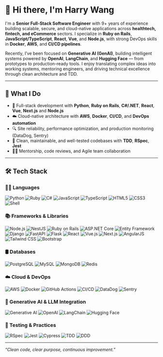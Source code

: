 # 👋 Hi there, I'm Harry Wang

I'm a **Senior Full-Stack Software Engineer** with 9+ years of experience building scalable, secure, and cloud-native applications across **healthtech, fintech, and eCommerce** sectors. I specialize in **Ruby on Rails**, **JavaScript/TypeScript**, **React**, **Vue**, and **Node.js**, with strong DevOps skills in **Docker**, **AWS**, and **CI/CD pipelines**.

Recently, I’ve been focused on **Generative AI (GenAI)**, building intelligent systems powered by **OpenAI**, **LangChain**, and **Hugging Face** — from prototypes to production-ready tools. I enjoy translating complex ideas into working systems, mentoring engineers, and driving technical excellence through clean architecture and TDD.

---

## 💼 What I Do

- 🔧 Full-stack development with **Python**, **Ruby on Rails**, **C#/.NET**, **React**, **Vue**, **Next.js** and **Node.js**
- ☁️ Cloud-native architecture with **AWS**, **Docker**, **CI/CD**, and **DevOps automation**
- 🔍 Site reliability, performance optimization, and production monitoring (DataDog, Sentry)
- 🧪 Clean, maintainable, and well-tested codebases with **TDD**, **RSpec**, **Jest**
- 👨‍🏫 Mentorship, code reviews, and Agile team collaboration

---

## 🛠️ Tech Stack

### 👨‍💻 Languages
![Python](https://img.shields.io/badge/Python-3776AB?style=flat&logo=python&logoColor=white)
![Ruby](https://img.shields.io/badge/-Ruby-CC342D?style=flat&logo=ruby&logoColor=white)
![C#](https://img.shields.io/badge/C%23-239120?style=flat&logo=c-sharp&logoColor=white)
![JavaScript](https://img.shields.io/badge/-JavaScript-F7DF1E?style=flat&logo=javascript&logoColor=black)
![TypeScript](https://img.shields.io/badge/-TypeScript-3178C6?style=flat&logo=typescript&logoColor=white)
![HTML5](https://img.shields.io/badge/-HTML5-E34F26?style=flat&logo=html5&logoColor=white)
![CSS3](https://img.shields.io/badge/-CSS3-1572B6?style=flat&logo=css3&logoColor=white)
![Shell](https://img.shields.io/badge/-Shell-4EAA25?style=flat&logo=gnu-bash&logoColor=white)

### 📚 Frameworks & Libraries
![Node.js](https://img.shields.io/badge/Node.js-339933?style=flat&logo=nodedotjs&logoColor=white)
![NestJS](https://img.shields.io/badge/NestJS-E0234E?style=flat&logo=nestjs&logoColor=white)
![Ruby on Rails](https://img.shields.io/badge/-Rails-CC0000?style=flat&logo=ruby-on-rails&logoColor=white)
![ASP.NET Core](https://img.shields.io/badge/ASP.NET_Core-512BD4?style=flat&logo=dotnet&logoColor=white)
![Entity Framework](https://img.shields.io/badge/Entity_Framework-68217A?style=flat&logo=.net&logoColor=white)
![Django](https://img.shields.io/badge/Django-092E20?style=flat&logo=django&logoColor=white)
![FastAPI](https://img.shields.io/badge/FastAPI-009688?style=flat&logo=fastapi&logoColor=white)
![Flask](https://img.shields.io/badge/Flask-000000?style=flat&logo=flask&logoColor=white)
![React](https://img.shields.io/badge/-React-61DAFB?style=flat&logo=react&logoColor=black)
![Vue.js](https://img.shields.io/badge/-Vue.js-4FC08D?style=flat&logo=vue.js&logoColor=white)
![Next.js](https://img.shields.io/badge/-Next.js-000000?style=flat&logo=next.js&logoColor=white)
![AngularJS](https://img.shields.io/badge/-AngularJS-E23237?style=flat&logo=angularjs&logoColor=white)
![Tailwind CSS](https://img.shields.io/badge/-Tailwind%20CSS-38B2AC?style=flat&logo=tailwind-css&logoColor=white)
![Bootstrap](https://img.shields.io/badge/-Bootstrap-7952B3?style=flat&logo=bootstrap&logoColor=white)

### 🛢️ Databases
![PostgreSQL](https://img.shields.io/badge/-PostgreSQL-4169E1?style=flat&logo=postgresql&logoColor=white)
![MySQL](https://img.shields.io/badge/-MySQL-4479A1?style=flat&logo=mysql&logoColor=white)
![MongoDB](https://img.shields.io/badge/-MongoDB-47A248?style=flat&logo=mongodb&logoColor=white)
![Redis](https://img.shields.io/badge/-Redis-DC382D?style=flat&logo=redis&logoColor=white)

### ☁️ Cloud & DevOps
![AWS](https://img.shields.io/badge/-AWS-232F3E?style=flat&logo=amazon-aws&logoColor=white)
![Docker](https://img.shields.io/badge/-Docker-2496ED?style=flat&logo=docker&logoColor=white)
![GitHub Actions](https://img.shields.io/badge/-GitHub%20Actions-2088FF?style=flat&logo=github-actions&logoColor=white)
![CI/CD](https://img.shields.io/badge/-CI/CD-0A0A0A?style=flat&logo=git&logoColor=white)
![DataDog](https://img.shields.io/badge/-Datadog-632CA6?style=flat&logo=datadog&logoColor=white)
![Sentry](https://img.shields.io/badge/-Sentry-362D59?style=flat&logo=sentry&logoColor=white)

### 🧠 Generative AI & LLM Integration
![Generative AI](https://img.shields.io/badge/Generative_AI-%2300B4D8?style=flat&logo=openai&logoColor=white)
![OpenAI](https://img.shields.io/badge/OpenAI-412991?style=flat&logo=openai&logoColor=white)
![LangChain](https://img.shields.io/badge/LangChain-000000?style=flat&logo=python&logoColor=white)
![Hugging Face](https://img.shields.io/badge/HuggingFace-FFD21F?style=flat&logo=huggingface&logoColor=black)

### 🧪 Testing & Practices
![RSpec](https://img.shields.io/badge/-RSpec-CC342D?style=flat&logo=ruby&logoColor=white)
![Jest](https://img.shields.io/badge/-Jest-C21325?style=flat&logo=jest&logoColor=white)
![Cypress](https://img.shields.io/badge/-Cypress-17202C?style=flat&logo=cypress&logoColor=white)
![TDD](https://img.shields.io/badge/-TDD-4CAF50?style=flat)
![DDD](https://img.shields.io/badge/-DDD-2196F3?style=flat)

---

_“Clean code, clear purpose, continuous improvement.”_

